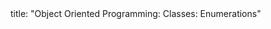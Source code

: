 <frontmatter>
title: "Object Oriented Programming: Classes: Enumerations"
</frontmatter>

<include src="unit-inPage-asFlat.md" boilerplate />
